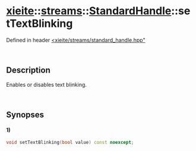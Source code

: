 # [xieite](../../../../../xieite.md)\:\:[streams](../../../../../streams.md)\:\:[StandardHandle](../../../standard_handle.md)\:\:setTextBlinking
Defined in header [<xieite/streams/standard_handle.hpp"](../../../../../../include/xieite/streams/standard_handle.hpp)

&nbsp;

## Description
Enables or disables text blinking.

&nbsp;

## Synopses
#### 1)
```cpp
void setTextBlinking(bool value) const noexcept;
```
